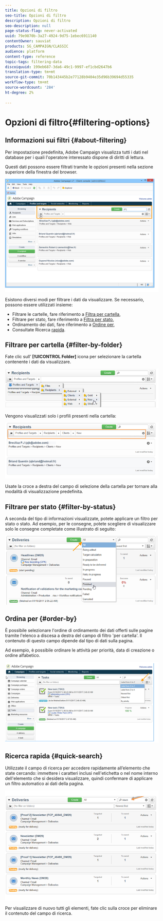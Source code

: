 ```yaml
---
title: Opzioni di filtro
seo-title: Opzioni di filtro
description: Opzioni di filtro
seo-description: null
page-status-flag: never-activated
uuid: 79e9870b-3a27-4924-9d75-1ebec6911140
contentOwner: sauviat
products: SG_CAMPAIGN/CLASSIC
audience: platform
content-type: reference
topic-tags: filtering-data
discoiquuid: 199eb687-3da6-49c1-9997-ef1cbd2647b6
translation-type: tm+mt
source-git-commit: 70b143445b2e77128b9404e35d96b39694d55335
workflow-type: tm+mt
source-wordcount: '284'
ht-degree: 2%

---
```



# Opzioni di filtro{#filtering-options}

## Informazioni sui filtri {#about-filtering}

Per impostazione predefinita,  Adobe Campaign visualizza tutti i dati nel database per i quali l&#39;operatore interessato dispone di diritti di lettura.

Questi dati possono essere filtrati tramite le opzioni presenti nella sezione superiore della finestra del browser.

![](assets/filter_web_zone.png)

Esistono diversi modi per filtrare i dati da visualizzare. Se necessario, possono essere utilizzati insieme:

* Filtrare le cartelle, fare riferimento a [Filtra per cartella](#filter-by-folder),
* Filtrare per stato, fare riferimento a [Filtra per stato](#filter-by-status),
* Ordinamento dei dati, fare riferimento a [Ordine per](#order-by),
* Consultate Ricerca [rapida](#quick-search).

## Filtrare per cartella {#filter-by-folder}

Fate clic sull’ **[!UICONTROL Folder]** icona per selezionare la cartella contenente i dati da visualizzare.

![](assets/filter_web_select_folder.png)

Vengono visualizzati solo i profili presenti nella cartella:

![](assets/filter_web_folder_display.png)

Usate la croce a destra del campo di selezione della cartella per tornare alla modalità di visualizzazione predefinita.

## Filtrare per stato {#filter-by-status}

A seconda del tipo di informazioni visualizzate, potete applicare un filtro per stato o stato. Ad esempio, per le consegne, potete scegliere di visualizzare solo le consegne completate come illustrato di seguito:

![](assets/d_ncs_user_interface_filter_delivery.png)

## Ordina per {#order-by}

È possibile selezionare l&#39;ordine di ordinamento dei dati offerti sulle pagine tramite l&#39;elenco a discesa a destra del campo di filtro &#39;per cartella&#39;. Il contenuto di questo campo dipende dal tipo di dati sulla pagina.

Ad esempio, è possibile ordinare le attività per priorità, data di creazione o ordine alfabetico.

![](assets/order_data_sample.png)

## Ricerca rapida {#quick-search}

Utilizzate il campo di ricerca per accedere rapidamente all’elemento che state cercando: immettere i caratteri inclusi nell&#39;etichetta o nel nome interno dell&#39;elemento che si desidera visualizzare, quindi confermare di applicare un filtro automatico ai dati della pagina.

![](assets/d_ncs_user_interface_filter_search.png)

Per visualizzare di nuovo tutti gli elementi, fate clic sulla croce per eliminare il contenuto del campo di ricerca.
